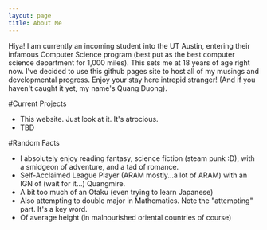 ```yaml
---
layout: page
title: About Me
---
```

Hiya! I am currently an incoming student into the UT Austin, entering their infamous Computer Science 
program (best put as the best computer science department for 1,000 miles). This sets me at 18 years 
of age right now. I've decided to use this github pages site to host all of my musings and developmental
progress. Enjoy your stay here intrepid stranger! (And if you haven't caught it yet, my name's Quang Duong).

#Current Projects
* This website. Just look at it. It's atrocious.
* TBD

#Random Facts
* I absolutely enjoy reading fantasy, science fiction (steam punk :D), with a smidgeon of adventure, and
  a tad of romance.
* Self-Acclaimed League Player (ARAM mostly...a lot of ARAM) with an IGN of (wait for it...) Quangmire.
* A bit too much of an Otaku (even trying to learn Japanese)
* Also attempting to double major in Mathematics. Note the "attempting" part. It's a key word.
* Of average height (in malnourished oriental countries of course)